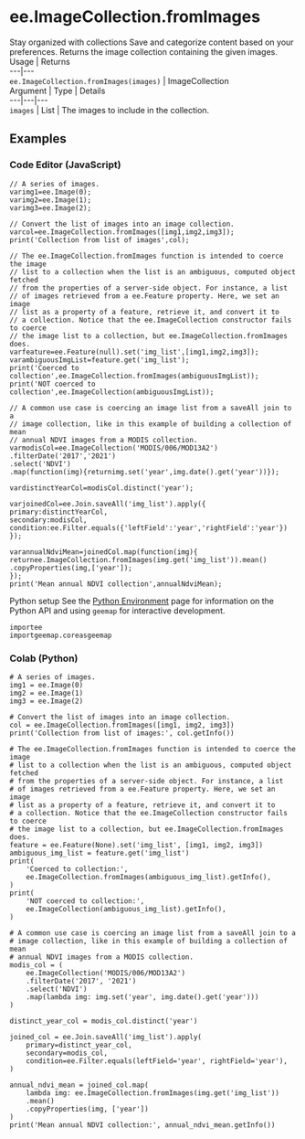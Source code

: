  
#  ee.ImageCollection.fromImages
Stay organized with collections  Save and categorize content based on your preferences. 
Returns the image collection containing the given images. Usage | Returns  
---|---  
`ee.ImageCollection.fromImages(images)` | ImageCollection  
Argument | Type | Details  
---|---|---  
`images` | List | The images to include in the collection.  
## Examples
### Code Editor (JavaScript)
```
// A series of images.
varimg1=ee.Image(0);
varimg2=ee.Image(1);
varimg3=ee.Image(2);

// Convert the list of images into an image collection.
varcol=ee.ImageCollection.fromImages([img1,img2,img3]);
print('Collection from list of images',col);

// The ee.ImageCollection.fromImages function is intended to coerce the image
// list to a collection when the list is an ambiguous, computed object fetched
// from the properties of a server-side object. For instance, a list
// of images retrieved from a ee.Feature property. Here, we set an image
// list as a property of a feature, retrieve it, and convert it to
// a collection. Notice that the ee.ImageCollection constructor fails to coerce
// the image list to a collection, but ee.ImageCollection.fromImages does.
varfeature=ee.Feature(null).set('img_list',[img1,img2,img3]);
varambiguousImgList=feature.get('img_list');
print('Coerced to collection',ee.ImageCollection.fromImages(ambiguousImgList));
print('NOT coerced to collection',ee.ImageCollection(ambiguousImgList));

// A common use case is coercing an image list from a saveAll join to a
// image collection, like in this example of building a collection of mean
// annual NDVI images from a MODIS collection.
varmodisCol=ee.ImageCollection('MODIS/006/MOD13A2')
.filterDate('2017','2021')
.select('NDVI')
.map(function(img){returnimg.set('year',img.date().get('year'))});

vardistinctYearCol=modisCol.distinct('year');

varjoinedCol=ee.Join.saveAll('img_list').apply({
primary:distinctYearCol,
secondary:modisCol,
condition:ee.Filter.equals({'leftField':'year','rightField':'year'})
});

varannualNdviMean=joinedCol.map(function(img){
returnee.ImageCollection.fromImages(img.get('img_list')).mean()
.copyProperties(img,['year']);
});
print('Mean annual NDVI collection',annualNdviMean);
```

Python setup
See the [ Python Environment](https://developers.google.com/earth-engine/guides/python_install) page for information on the Python API and using `geemap` for interactive development.
```
importee
importgeemap.coreasgeemap
```

### Colab (Python)
```
# A series of images.
img1 = ee.Image(0)
img2 = ee.Image(1)
img3 = ee.Image(2)

# Convert the list of images into an image collection.
col = ee.ImageCollection.fromImages([img1, img2, img3])
print('Collection from list of images:', col.getInfo())

# The ee.ImageCollection.fromImages function is intended to coerce the image
# list to a collection when the list is an ambiguous, computed object fetched
# from the properties of a server-side object. For instance, a list
# of images retrieved from a ee.Feature property. Here, we set an image
# list as a property of a feature, retrieve it, and convert it to
# a collection. Notice that the ee.ImageCollection constructor fails to coerce
# the image list to a collection, but ee.ImageCollection.fromImages does.
feature = ee.Feature(None).set('img_list', [img1, img2, img3])
ambiguous_img_list = feature.get('img_list')
print(
    'Coerced to collection:',
    ee.ImageCollection.fromImages(ambiguous_img_list).getInfo(),
)
print(
    'NOT coerced to collection:',
    ee.ImageCollection(ambiguous_img_list).getInfo(),
)

# A common use case is coercing an image list from a saveAll join to a
# image collection, like in this example of building a collection of mean
# annual NDVI images from a MODIS collection.
modis_col = (
    ee.ImageCollection('MODIS/006/MOD13A2')
    .filterDate('2017', '2021')
    .select('NDVI')
    .map(lambda img: img.set('year', img.date().get('year')))
)

distinct_year_col = modis_col.distinct('year')

joined_col = ee.Join.saveAll('img_list').apply(
    primary=distinct_year_col,
    secondary=modis_col,
    condition=ee.Filter.equals(leftField='year', rightField='year'),
)

annual_ndvi_mean = joined_col.map(
    lambda img: ee.ImageCollection.fromImages(img.get('img_list'))
    .mean()
    .copyProperties(img, ['year'])
)
print('Mean annual NDVI collection:', annual_ndvi_mean.getInfo())
```

